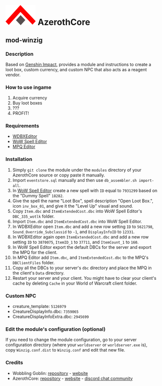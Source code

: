 # ![logo](https://raw.githubusercontent.com/azerothcore/azerothcore.github.io/master/images/logo-github.png) AzerothCore

## mod-winzig

### Description
Based on [Genshin Impact](https://genshin.mihoyo.com/en/), provides a module and instructions to create a loot box, custom currency, and custom NPC that also acts as a reagent vendor.

### How to use ingame
1. Acquire currency
2. Buy loot boxes
3. ???
4. PROFIT!

### Requirements
* [WDBXEditor](https://github.com/WowDevTools/WDBXEditor)
* [WoW Spell Editor](https://github.com/stoneharry/WoW-Spell-Editor)
* [MPQ Editor](http://www.zezula.net/en/mpq/download.html)

### Installation
1. Simply `git clone` the module under the `modules` directory of your AzerothCore source or copy paste it manually.
2. Import `eventstore.sql` manually and then use `db_assembler.sh import-all`.
3. In [WoW Spell Editor](https://github.com/stoneharry/WoW-Spell-Editor) create a new spell with `ID` equal to `7931299` based on the "Dummy Spell" `18282`.
4. Give the spell the name "Loot Box", spell description "Open Loot Box.", icon `inv_box_01`, and give it the "Level Up" visual and sound.
7. Copy `Item.dbc` and `ItemExtendedCost.dbc` into WoW Spell Editor's `DBC_335_wotlk` folder.
8. Import `Item.dbc` and `ItemExtendedCost.dbc` into WoW Spell Editor.
9. In WDBXEditor open `Item.dbc` and add a new row setting `ID` to `5621798`, `Sound_Override_Subclassid` to `-1`, and `DisplayInfoID` to `12331`.
10. In WDBXEditor again open `ItemExtendedCost.dbc` and add a new row setting `ID` to `3870075`, `ItemID_1` to `37711`, and `ItemCount_1` to `160`.
11. In WoW Spell Editor export the default DBCs for the server and export the MPQ for the client.
12. In MPQ Editor add `Item.dbc`, and `ItemExtendedCost.dbc` to the MPQ's `DBClientFiles` folder.
13. Copy all the DBCs to your server's `dbc` directory and place the MPQ in the client's `Data` directory.
14. Restart your server and your client. You might have to clear your client's cache by deleting `Cache` in your World of Warcraft client folder.

### Custom NPC
* creature_template: `5126979`
* CreatureDisplayInfo.dbc: `7359065`
* CreatureDisplayInfoExtra.dbc: `2945699`

### Edit the module's configuration (optional)
If you need to change the module configuration, go to your server configuration directory (where your `worldserver` or `worldserver.exe` is), copy `Winzig.conf.dist` to `Winzig.conf` and edit that new file.

### Credits
* Wobbling Goblin: [repository](https://github.com/wobgob) - [website](https://wobgob.com)
* AzerothCore: [repository](https://github.com/azerothcore) - [website](http://azerothcore.org/) - [discord chat community](https://discord.gg/PaqQRkd)